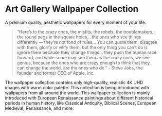# Art Gallery Wallpaper Collection

A premium quality, aesthetic wallpapers for every moment of your life.

> "Here’s to the crazy ones, the misfits, the rebels, the troublemakers, the round pegs in the square holes… the ones who see things differently — they’re not fond of rules… You can quote them, disagree with them, glorify or vilify them, but the only thing you can’t do is ignore them because they change things… they push the human race forward, and while some may see them as the crazy ones, we see genius, because the ones who are crazy enough to think that they can change the world, are the ones who do." - Steve Jobs, the founder and former CEO of Apple, Inc.

The wallpaper collection contains only high-quality, realistic 4K UHD images with warm color palette. This collection is being introduced with wallpapers from all around the world. This wallpaper collection is mainly introduced with European Renaissance paintings about different historical periods in human history, like Classical Antiquity, Biblical Scenes, European Medieval, Renaissance, and more.
